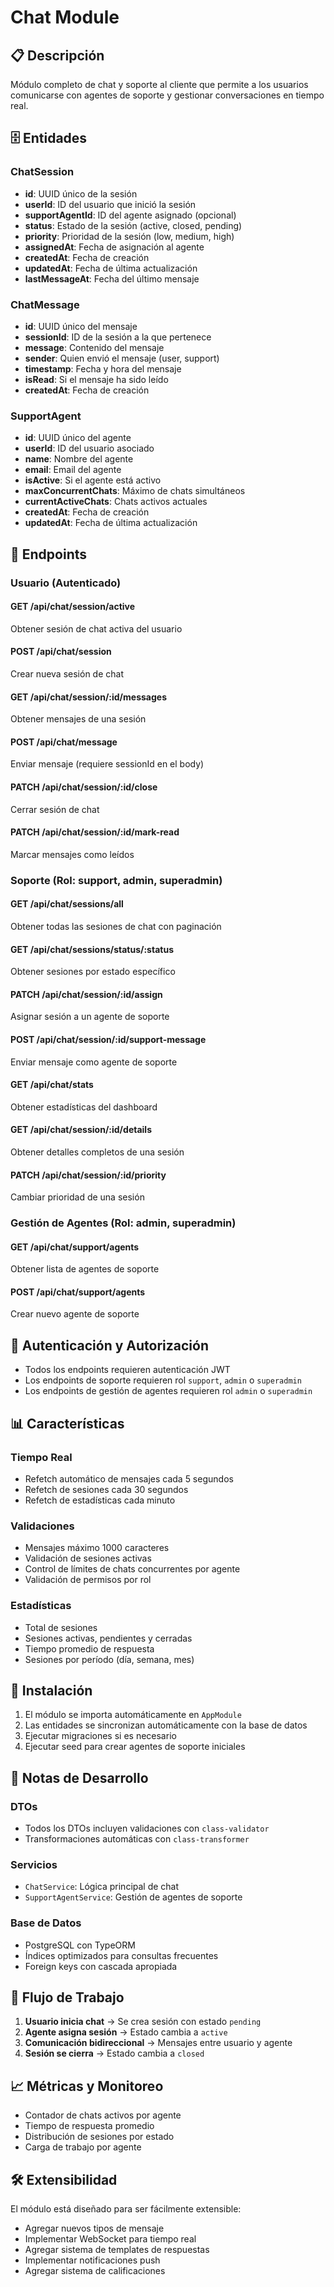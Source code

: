 # Chat Module

## 📋 Descripción
Módulo completo de chat y soporte al cliente que permite a los usuarios comunicarse con agentes de soporte y gestionar conversaciones en tiempo real.

## 🗄️ Entidades

### ChatSession
- **id**: UUID único de la sesión
- **userId**: ID del usuario que inició la sesión
- **supportAgentId**: ID del agente asignado (opcional)
- **status**: Estado de la sesión (active, closed, pending)
- **priority**: Prioridad de la sesión (low, medium, high)
- **assignedAt**: Fecha de asignación al agente
- **createdAt**: Fecha de creación
- **updatedAt**: Fecha de última actualización
- **lastMessageAt**: Fecha del último mensaje

### ChatMessage
- **id**: UUID único del mensaje
- **sessionId**: ID de la sesión a la que pertenece
- **message**: Contenido del mensaje
- **sender**: Quien envió el mensaje (user, support)
- **timestamp**: Fecha y hora del mensaje
- **isRead**: Si el mensaje ha sido leído
- **createdAt**: Fecha de creación

### SupportAgent
- **id**: UUID único del agente
- **userId**: ID del usuario asociado
- **name**: Nombre del agente
- **email**: Email del agente
- **isActive**: Si el agente está activo
- **maxConcurrentChats**: Máximo de chats simultáneos
- **currentActiveChats**: Chats activos actuales
- **createdAt**: Fecha de creación
- **updatedAt**: Fecha de última actualización

## 🔗 Endpoints

### Usuario (Autenticado)

#### GET /api/chat/session/active
Obtener sesión de chat activa del usuario

#### POST /api/chat/session
Crear nueva sesión de chat

#### GET /api/chat/session/:id/messages
Obtener mensajes de una sesión

#### POST /api/chat/message
Enviar mensaje (requiere sessionId en el body)

#### PATCH /api/chat/session/:id/close
Cerrar sesión de chat

#### PATCH /api/chat/session/:id/mark-read
Marcar mensajes como leídos

### Soporte (Rol: support, admin, superadmin)

#### GET /api/chat/sessions/all
Obtener todas las sesiones de chat con paginación

#### GET /api/chat/sessions/status/:status
Obtener sesiones por estado específico

#### PATCH /api/chat/session/:id/assign
Asignar sesión a un agente de soporte

#### POST /api/chat/session/:id/support-message
Enviar mensaje como agente de soporte

#### GET /api/chat/stats
Obtener estadísticas del dashboard

#### GET /api/chat/session/:id/details
Obtener detalles completos de una sesión

#### PATCH /api/chat/session/:id/priority
Cambiar prioridad de una sesión

### Gestión de Agentes (Rol: admin, superadmin)

#### GET /api/chat/support/agents
Obtener lista de agentes de soporte

#### POST /api/chat/support/agents
Crear nuevo agente de soporte

## 🔐 Autenticación y Autorización

- Todos los endpoints requieren autenticación JWT
- Los endpoints de soporte requieren rol `support`, `admin` o `superadmin`
- Los endpoints de gestión de agentes requieren rol `admin` o `superadmin`

## 📊 Características

### Tiempo Real
- Refetch automático de mensajes cada 5 segundos
- Refetch de sesiones cada 30 segundos
- Refetch de estadísticas cada minuto

### Validaciones
- Mensajes máximo 1000 caracteres
- Validación de sesiones activas
- Control de límites de chats concurrentes por agente
- Validación de permisos por rol

### Estadísticas
- Total de sesiones
- Sesiones activas, pendientes y cerradas
- Tiempo promedio de respuesta
- Sesiones por período (día, semana, mes)

## 🚀 Instalación

1. El módulo se importa automáticamente en `AppModule`
2. Las entidades se sincronizan automáticamente con la base de datos
3. Ejecutar migraciones si es necesario
4. Ejecutar seed para crear agentes de soporte iniciales

## 📝 Notas de Desarrollo

### DTOs
- Todos los DTOs incluyen validaciones con `class-validator`
- Transformaciones automáticas con `class-transformer`

### Servicios
- `ChatService`: Lógica principal de chat
- `SupportAgentService`: Gestión de agentes de soporte

### Base de Datos
- PostgreSQL con TypeORM
- Índices optimizados para consultas frecuentes
- Foreign keys con cascada apropiada

## 🔄 Flujo de Trabajo

1. **Usuario inicia chat** → Se crea sesión con estado `pending`
2. **Agente asigna sesión** → Estado cambia a `active`
3. **Comunicación bidireccional** → Mensajes entre usuario y agente
4. **Sesión se cierra** → Estado cambia a `closed`

## 📈 Métricas y Monitoreo

- Contador de chats activos por agente
- Tiempo de respuesta promedio
- Distribución de sesiones por estado
- Carga de trabajo por agente

## 🛠️ Extensibilidad

El módulo está diseñado para ser fácilmente extensible:

- Agregar nuevos tipos de mensaje
- Implementar WebSocket para tiempo real
- Agregar sistema de templates de respuestas
- Implementar notificaciones push
- Agregar sistema de calificaciones
